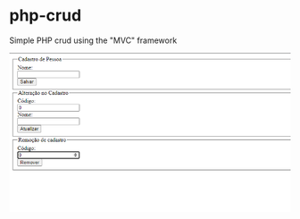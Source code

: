 # php-crud
Simple PHP crud using the "MVC" framework

![Alt text](https://github.com/barrosgusta/php-crud/blob/main/Screenshots/form.png)
